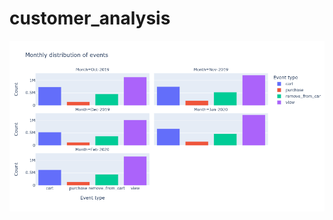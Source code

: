 # customer_analysis


![an image caption Source: Ultimate Funny Dog Videos Compilation 2013.](figs/1.png)
